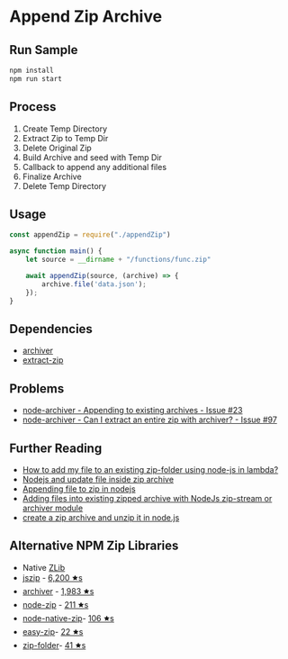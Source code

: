 # Append Zip Archive

## Run Sample

```bash
npm install
npm run start
```

## Process

1. Create Temp Directory
2. Extract Zip to Temp Dir
3. Delete Original Zip
4. Build Archive and seed with Temp Dir
5. Callback to append any additional files
6. Finalize Archive
7. Delete Temp Directory

## Usage

```js
const appendZip = require("./appendZip")

async function main() {
    let source = __dirname + "/functions/func.zip"

    await appendZip(source, (archive) => {
        archive.file('data.json');
    });
}
```

## Dependencies

* [archiver](https://www.npmjs.com/package/archiver)
* [extract-zip](https://www.npmjs.com/package/extract-zip)

## Problems

* [node-archiver - Appending to existing archives - Issue #23](https://github.com/archiverjs/node-archiver/issues/23)
* [node-archiver - Can I extract an entire zip with archiver? - Issue #97](https://github.com/archiverjs/node-archiver/issues/97)

## Further Reading

* [How to add my file to an existing zip-folder using node-js in lambda?](https://stackoverflow.com/q/49669155/1366033)
* [Nodejs and update file inside zip archive](https://stackoverflow.com/q/55191756/1366033)
* [Appending file to zip in nodejs](https://stackoverflow.com/q/19718504/1366033)
* [Adding files into existing zipped archive with NodeJs zip-stream or archiver module](https://stackoverflow.com/q/22902901/1366033)
* [create a zip archive and unzip it in node.js](https://stackoverflow.com/q/5754153/1366033)

## Alternative NPM Zip Libraries

* Native [ZLib](https://nodejs.org/api/zlib.html)
* [jszip](https://www.npmjs.com/package/jszip) - [6,200 🟊s](https://github.com/Stuk/jszip)
* [archiver](https://www.npmjs.com/package/archiver) - [1,983 🟊s](https://github.com/archiverjs/node-archiver)
* [node-zip](https://www.npmjs.com/package/node-zip) - [211 🟊s](https://github.com/daraosn/node-zip)
* [node-native-zip](https://www.npmjs.com/package/node-native-zip)- [106 🟊s](https://github.com/janjongboom/node-native-zip)
* [easy-zip](https://www.npmjs.com/package/easy-zip)- [22 🟊s](https://github.com/owenchong/easy-zip)
* [zip-folder](https://www.npmjs.com/package/zip-folder)- [41 🟊s](https://github.com/sole/node-zip-folder)
